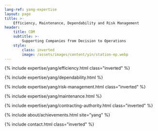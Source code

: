 ```yaml
---
lang-ref: yang-expertise
layout: page
title: >-
    Efficiency, Maintenance, Dependability and Risk Management
header:
    title: CDM
    subtitle: >-
        Supporting Companies from Decision to Operations
    style:
        class: inverted
        image: /assets/images/content/yin/station-ep.webp
---
```


{% include expertise/yang/efficiency.html class="inverted" %}

{% include expertise/yang/dependability.html %}

{% include expertise/yang/risk-management.html class="inverted" %}

{% include expertise/yang/maintenance.html %}

{% include expertise/yang/contracting-authority.html class="inverted" %}

{% include about/achievements.html site="yang" %}

{% include contact.html class="inverted" %}
